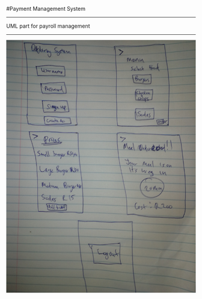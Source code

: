  #Payment Management System
 ___
UML part for payroll management
____
![](uml/IMG_20220418_162136.jpg)